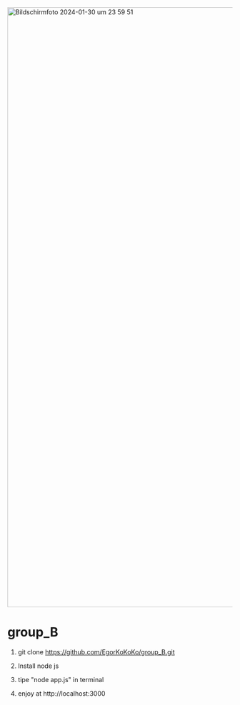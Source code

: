 <img width="1345" alt="Bildschirmfoto 2024-01-30 um 23 59 51" src="https://github.com/EgorKoKoKo/group_B/assets/92394813/2a3ee305-0ca1-4542-9ff6-d5aa8a92614a">

# group_B
1. git clone https://github.com/EgorKoKoKo/group_B.git

2. Install node js

3. tipe "node app.js" in terminal

4. enjoy at http://localhost:3000
